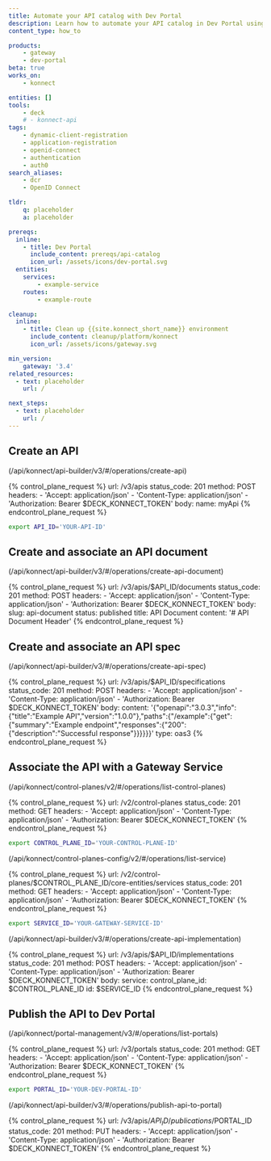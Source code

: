 ```yaml
---
title: Automate your API catalog with Dev Portal
description: Learn how to automate your API catalog in Dev Portal using Konnect APIs.
content_type: how_to

products:
    - gateway
    - dev-portal
beta: true
works_on:
    - konnect

entities: []
tools:
    - deck
    # - konnect-api
tags:
    - dynamic-client-registration
    - application-registration
    - openid-connect
    - authentication
    - auth0
search_aliases:
    - dcr
    - OpenID Connect

tldr:
    q: placeholder
    a: placeholder

prereqs:
  inline:
    - title: Dev Portal
      include_content: prereqs/api-catalog
      icon_url: /assets/icons/dev-portal.svg
  entities:
    services:
        - example-service
    routes:
        - example-route

cleanup:
  inline:
    - title: Clean up {{site.konnect_short_name}} environment
      include_content: cleanup/platform/konnect
      icon_url: /assets/icons/gateway.svg

min_version:
    gateway: '3.4'
related_resources:
  - text: placeholder
    url: /

next_steps:
  - text: placeholder
    url: /
---
```


## Create an API

(/api/konnect/api-builder/v3/#/operations/create-api)

<!--vale off-->
{% control_plane_request %}
url: /v3/apis
status_code: 201
method: POST
headers:
    - 'Accept: application/json'
    - 'Content-Type: application/json'
    - 'Authorization: Bearer $DECK_KONNECT_TOKEN'
body:
    name: myApi
{% endcontrol_plane_request %}
<!--vale on-->

```sh
export API_ID='YOUR-API-ID'
```

## Create and associate an API document 

(/api/konnect/api-builder/v3/#/operations/create-api-document)

<!--vale off-->
{% control_plane_request %}
url: /v3/apis/$API_ID/documents
status_code: 201
method: POST
headers:
    - 'Accept: application/json'
    - 'Content-Type: application/json'
    - 'Authorization: Bearer $DECK_KONNECT_TOKEN'
body:
    slug: api-document
    status: published
    title: API Document
    content: '# API Document Header'
{% endcontrol_plane_request %}
<!--vale on-->

## Create and associate an API spec

(/api/konnect/api-builder/v3/#/operations/create-api-spec)

<!--vale off-->
{% control_plane_request %}
url: /v3/apis/$API_ID/specifications
status_code: 201
method: POST
headers:
    - 'Accept: application/json'
    - 'Content-Type: application/json'
    - 'Authorization: Bearer $DECK_KONNECT_TOKEN'
body:
    content: '{"openapi":"3.0.3","info":{"title":"Example API","version":"1.0.0"},"paths":{"/example":{"get":{"summary":"Example endpoint","responses":{"200":{"description":"Successful response"}}}}}}'
    type: oas3
{% endcontrol_plane_request %}
<!--vale on-->

## Associate the API with a Gateway Service

(/api/konnect/control-planes/v2/#/operations/list-control-planes)

<!--vale off-->
{% control_plane_request %}
url: /v2/control-planes
status_code: 201
method: GET
headers:
    - 'Accept: application/json'
    - 'Content-Type: application/json'
    - 'Authorization: Bearer $DECK_KONNECT_TOKEN'
{% endcontrol_plane_request %}
<!--vale on-->

```sh
export CONTROL_PLANE_ID='YOUR-CONTROL-PLANE-ID'
```

(/api/konnect/control-planes-config/v2/#/operations/list-service)

<!--vale off-->
{% control_plane_request %}
url: /v2/control-planes/$CONTROL_PLANE_ID/core-entities/services
status_code: 201
method: GET
headers:
    - 'Accept: application/json'
    - 'Content-Type: application/json'
    - 'Authorization: Bearer $DECK_KONNECT_TOKEN'
{% endcontrol_plane_request %}
<!--vale on-->

```sh
export SERVICE_ID='YOUR-GATEWAY-SERVICE-ID'
```

(/api/konnect/api-builder/v3/#/operations/create-api-implementation)

<!--vale off-->
{% control_plane_request %}
url: /v3/apis/$API_ID/implementations
status_code: 201
method: POST
headers:
    - 'Accept: application/json'
    - 'Content-Type: application/json'
    - 'Authorization: Bearer $DECK_KONNECT_TOKEN'
body:
    service:
        control_plane_id: $CONTROL_PLANE_ID
        id: $SERVICE_ID
{% endcontrol_plane_request %}
<!--vale on-->

## Publish the API to Dev Portal

(/api/konnect/portal-management/v3/#/operations/list-portals)

<!--vale off-->
{% control_plane_request %}
url: /v3/portals
status_code: 201
method: GET
headers:
    - 'Accept: application/json'
    - 'Content-Type: application/json'
    - 'Authorization: Bearer $DECK_KONNECT_TOKEN'
{% endcontrol_plane_request %}
<!--vale on-->

```sh
export PORTAL_ID='YOUR-DEV-PORTAL-ID'
```

(/api/konnect/api-builder/v3/#/operations/publish-api-to-portal)

<!--vale off-->
{% control_plane_request %}
url: /v3/apis/$API_ID/publications/$PORTAL_ID
status_code: 201
method: PUT
headers:
    - 'Accept: application/json'
    - 'Content-Type: application/json'
    - 'Authorization: Bearer $DECK_KONNECT_TOKEN'
{% endcontrol_plane_request %}
<!--vale on-->